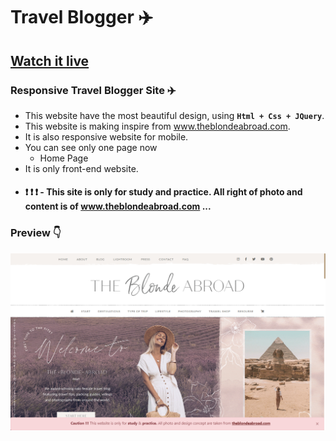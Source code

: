 # Travel Blogger ✈️
## [Watch it live](https://harshalgami13.github.io/travelbloger/)
###  Responsive Travel Blogger Site ✈️

- This website have the most beautiful design, using <b>`Html + Css + JQuery`</b>.
- This website is making inspire from <a href="https://theblondeabroad.com/">www.theblondeabroad.com</a>.
- It is also responsive website for mobile.
- You can see only one page now <ul><li>Home Page</li></ul>
- It is only front-end website. 
- #### ❗ ❗ ❗ - This site is only for study and practice. All right of photo and content is of <a href="https://theblondeabroad.com/">www.theblondeabroad.com</a> ...

### Preview :point_down:
<a href="https://harshalgami13.github.io/travelbloger/"><img src="https://raw.githubusercontent.com/harshalgami13/travelbloger/main/assets/Screenshot%20(57).png"></a>
